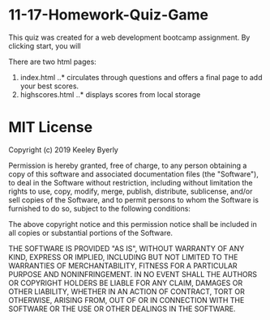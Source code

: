 # 11-17-Homework-Quiz-Game
This quiz was created for a web development bootcamp assignment. By clicking start, you will 

There are two html pages:
1. index.html 
..* circulates through questions and offers a final page to add your best scores. 
2. highscores.html
..* displays scores from local storage



# MIT License

Copyright (c) 2019 Keeley Byerly

Permission is hereby granted, free of charge, to any person obtaining a copy
of this software and associated documentation files (the "Software"), to deal
in the Software without restriction, including without limitation the rights
to use, copy, modify, merge, publish, distribute, sublicense, and/or sell
copies of the Software, and to permit persons to whom the Software is
furnished to do so, subject to the following conditions:

The above copyright notice and this permission notice shall be included in all
copies or substantial portions of the Software.

THE SOFTWARE IS PROVIDED "AS IS", WITHOUT WARRANTY OF ANY KIND, EXPRESS OR
IMPLIED, INCLUDING BUT NOT LIMITED TO THE WARRANTIES OF MERCHANTABILITY,
FITNESS FOR A PARTICULAR PURPOSE AND NONINFRINGEMENT. IN NO EVENT SHALL THE
AUTHORS OR COPYRIGHT HOLDERS BE LIABLE FOR ANY CLAIM, DAMAGES OR OTHER
LIABILITY, WHETHER IN AN ACTION OF CONTRACT, TORT OR OTHERWISE, ARISING FROM,
OUT OF OR IN CONNECTION WITH THE SOFTWARE OR THE USE OR OTHER DEALINGS IN THE
SOFTWARE.

